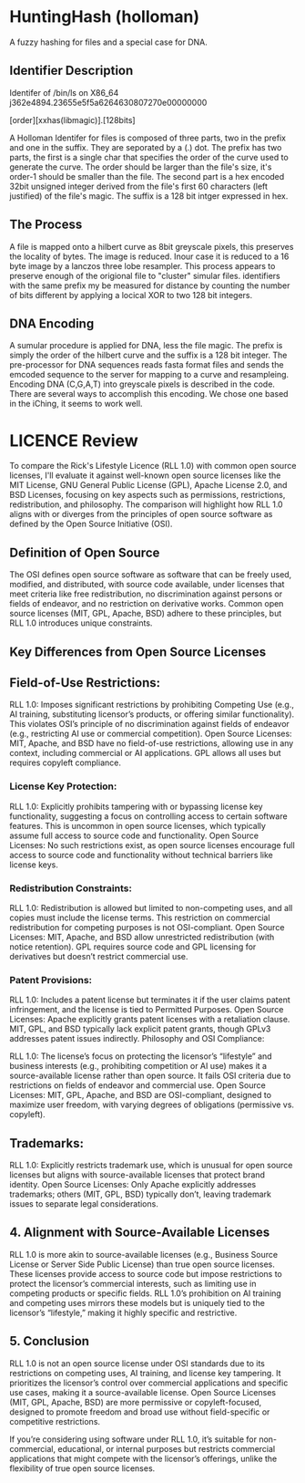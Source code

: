 # HuntingHash (holloman)

A fuzzy hashing for files and a special case for DNA. 

## Identifier Description

Identifer of /bin/ls on X86_64 j362e4894.23655e5f5a6264630807270e00000000

[order][xxhas(libmagic)].[128bits]

A Holloman Identifer for files is composed of three parts, two in the prefix and one in the suffix. They are seporated by a (.) dot. The prefix  has two parts, the first is a single char that specifies the order of the curve used to generate the curve. The order should be larger than the file's size, it's order-1 should be smaller than the file. The second part is a hex encoded 32bit unsigned integer derived from the file's first 60 characters (left justified) of the file's magic. The suffix is a 128 bit intger expressed in hex.

## The Process
A file is mapped onto a hilbert curve as 8bit greyscale pixels, this preserves the locality of bytes. The image is reduced. Inour case it is reduced to a 16 byte image by a lanczos three lobe resampler. This process appears to preserve enough of the origional file to "cluster" simular files. identifiers with the same prefix my be measured for distance by counting the number of bits different by applying a locical XOR to two 128 bit integers.

## DNA Encoding
A sumular procedure is applied for DNA, less the file magic. The prefix is simply the order of the hilbert curve and the suffix is a 128 bit integer. The pre-processor for DNA sequences reads fasta format files and sends the emcoded sequence to the server for mapping to a curve and resampleing. Encoding DNA (C,G,A,T) into greyscale pixels is described in the code. There are several ways to accomplish this encoding. We chose one based in the iChing, it seems to work well.


# LICENCE Review

To compare the Rick's Lifestyle Licence (RLL 1.0) with common open source licenses, I'll evaluate it against well-known open source licenses like the MIT License, GNU General Public License (GPL), Apache License 2.0, and BSD Licenses, focusing on key aspects such as permissions, restrictions, redistribution, and philosophy. The comparison will highlight how RLL 1.0 aligns with or diverges from the principles of open source software as defined by the Open Source Initiative (OSI).

## Definition of Open Source

The OSI defines open source software as software that can be freely used, modified, and distributed, with source code available, under licenses that meet criteria like free redistribution, no discrimination against persons or fields of endeavor, and no restriction on derivative works. Common open source licenses (MIT, GPL, Apache, BSD) adhere to these principles, but RLL 1.0 introduces unique constraints.

## Key Differences from Open Source Licenses

## Field-of-Use Restrictions:
RLL 1.0: Imposes significant restrictions by prohibiting Competing Use (e.g., AI training, substituting licensor’s products, or offering similar functionality). This violates OSI’s principle of no discrimination against fields of endeavor (e.g., restricting AI use or commercial competition).
Open Source Licenses: MIT, Apache, and BSD have no field-of-use restrictions, allowing use in any context, including commercial or AI applications. GPL allows all uses but requires copyleft compliance.

### License Key Protection:
RLL 1.0: Explicitly prohibits tampering with or bypassing license key functionality, suggesting a focus on controlling access to certain software features. This is uncommon in open source licenses, which typically assume full access to source code and functionality.
Open Source Licenses: No such restrictions exist, as open source licenses encourage full access to source code and functionality without technical barriers like license keys.

### Redistribution Constraints:
RLL 1.0: Redistribution is allowed but limited to non-competing uses, and all copies must include the license terms. This restriction on commercial redistribution for competing purposes is not OSI-compliant.
Open Source Licenses: MIT, Apache, and BSD allow unrestricted redistribution (with notice retention). GPL requires source code and GPL licensing for derivatives but doesn’t restrict commercial use.
### Patent Provisions:

RLL 1.0: Includes a patent license but terminates it if the user claims patent infringement, and the license is tied to Permitted Purposes.
Open Source Licenses: Apache explicitly grants patent licenses with a retaliation clause. MIT, GPL, and BSD typically lack explicit patent grants, though GPLv3 addresses patent issues indirectly.
Philosophy and OSI Compliance:

RLL 1.0: The license’s focus on protecting the licensor’s “lifestyle” and business interests (e.g., prohibiting competition or AI use) makes it a source-available license rather than open source. It fails OSI criteria due to restrictions on fields of endeavor and commercial use.
Open Source Licenses: MIT, GPL, Apache, and BSD are OSI-compliant, designed to maximize user freedom, with varying degrees of obligations (permissive vs. copyleft).

## Trademarks:

RLL 1.0: Explicitly restricts trademark use, which is unusual for open source licenses but aligns with source-available licenses that protect brand identity.
Open Source Licenses: Only Apache explicitly addresses trademarks; others (MIT, GPL, BSD) typically don’t, leaving trademark issues to separate legal considerations.

## 4. Alignment with Source-Available Licenses
RLL 1.0 is more akin to source-available licenses (e.g., Business Source License or Server Side Public License) than true open source licenses. These licenses provide access to source code but impose restrictions to protect the licensor’s commercial interests, such as limiting use in competing products or specific fields. RLL 1.0’s prohibition on AI training and competing uses mirrors these models but is uniquely tied to the licensor’s “lifestyle,” making it highly specific and restrictive.

## 5. Conclusion
RLL 1.0 is not an open source license under OSI standards due to its restrictions on competing uses, AI training, and license key tampering. It prioritizes the licensor’s control over commercial applications and specific use cases, making it a source-available license.
Open Source Licenses (MIT, GPL, Apache, BSD) are more permissive or copyleft-focused, designed to promote freedom and broad use without field-specific or competitive restrictions.

If you’re considering using software under RLL 1.0, it’s suitable for non-commercial, educational, or internal purposes but restricts commercial applications that might compete with the licensor’s offerings, unlike the flexibility of true open source licenses.

